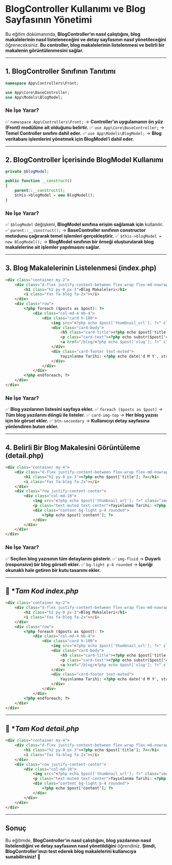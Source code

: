 # **BlogController Kullanımı ve Blog Sayfasının Yönetimi**

Bu eğitim dokümanında, **BlogController’ın nasıl çalıştığını, blog makalelerinin nasıl listeleneceğini ve detay sayfasının nasıl yönetileceğini** öğreneceksiniz. **Bu controller, blog makalelerinin listelenmesi ve belirli bir makalenin görüntülenmesini sağlar.**

---

## **1. BlogController Sınıfının Tanıtımı**

```php
namespace App\Controllers\Front;

use App\Core\BaseController;
use App\Models\BlogModel;
```

### **Ne İşe Yarar?**
✅ `namespace App\Controllers\Front;` → **Controller'ın uygulamanın ön yüz (Front) modülüne ait olduğunu belirtir.**
✅ `use App\Core\BaseController;` → **Temel Controller sınıfını dahil eder.**
✅ `use App\Models\BlogModel;` → **Blog veritabanı işlemlerini yönetmek için BlogModel’i dahil eder.**

---

## **2. BlogController İçerisinde BlogModel Kullanımı**

```php
private $blogModel;

public function __construct()
{
    parent::__construct();
    $this->blogModel = new BlogModel();
}
```

### **Ne İşe Yarar?**
✅ `$blogModel` değişkeni, **BlogModel sınıfına erişim sağlamak için** kullanılır.
✅ `parent::__construct();` → **BaseController sınıfının constructor metodunu çağırarak temel işlemleri gerçekleştirir.**
✅ `$this->blogModel = new BlogModel();` → **BlogModel sınıfının bir örneği oluşturularak blog makalelerine ait işlemler yapılmasını sağlar.**

---

## **3. Blog Makalelerinin Listelenmesi (index.php)**

```html
<div class="container my-2">
    <div class="d-flex justify-content-between flex-wrap flex-md-nowrap align-items-center pt-3 pb-2 mb-3 border-bottom">
        <h1 class="h2 py-0 px-3">Blog Makaleleri</h1>
        <i class="fas fa-blog fa-2x"></i>
    </div>
    <div class="row">
        <?php foreach ($posts as $post): ?>
            <div class="col-md-4 mb-4">
                <div class="card h-100">
                    <img src="<?php echo $post['thumbnail_url']; ?>" class="card-img-top" alt="<?php echo $post['title']; ?>">
                    <div class="card-body">
                        <h5 class="card-title"><?php echo $post['title']; ?></h5>
                        <p class="card-text"><?php echo substr($post['content'], 0, 100); ?>...</p>
                        <a href="/blog/<?php echo $post['slug']; ?>" class="btn btn-secondary">Devamını Oku</a>
                    </div>
                    <div class="card-footer text-muted">
                        Yayınlanma Tarihi: <?php echo date('d M Y', strtotime($post['published_at'])); ?>
                    </div>
                </div>
            </div>
        <?php endforeach; ?>
    </div>
</div>
```

### **Ne İşe Yarar?**
✅ **Blog yazılarının listesini sayfaya ekler.**
✅ `foreach ($posts as $post)` → **Tüm blog yazılarını döngü ile listeler.**
✅ `card-img-top` → **Her blog yazısı için bir görsel ekler.**
✅ `btn-secondary` → **Kullanıcıyı detay sayfasına yönlendiren buton ekler.**

---

## **4. Belirli Bir Blog Makalesini Görüntüleme (detail.php)**

```html
<div class="container my-4">
    <div class="d-flex justify-content-between flex-wrap flex-md-nowrap align-items-center pt-3 pb-2 mb-3 border-bottom">
        <h1 class="h2 py-0 px-3"><?php echo $post['title']; ?></h1>
        <i class="fas fa-blog fa-2x"></i>
    </div>
    <div class="row justify-content-center">
        <div class="col-md-10">
            <img src="<?php echo $post['thumbnail_url']; ?>" class="img-fluid mb-4 mx-auto d-block" alt="<?php echo $post['title']; ?>">
            <p class="text-muted text-center">Yayınlanma Tarihi: <?php echo date('d M Y', strtotime($post['published_at'])); ?></p>
            <div class="content bg-light p-4 rounded">
                <?php echo $post['content']; ?>
            </div>
        </div>
    </div>
</div>
```

### **Ne İşe Yarar?**
✅ **Seçilen blog yazısının tüm detaylarını gösterir.**
✅ `img-fluid` → **Duyarlı (responsive) bir blog görseli ekler.**
✅ `bg-light p-4 rounded` → **İçeriği okunaklı hale getiren bir kutu tasarımı ekler.**

---

## 📌 **Tam Kod index.php*

```html
<div class="container my-2">
    <div class="d-flex justify-content-between flex-wrap flex-md-nowrap align-items-center pt-3 pb-2 mb-3 border-bottom">
        <h1 class="h2 py-0 px-3">Blog Makaleleri</h1>
        <i class="fas fa-blog fa-2x"></i>
    </div>
    <div class="row">
        <?php foreach ($posts as $post): ?>
            <div class="col-md-4 mb-4">
                <div class="card h-100">
                    <img src="<?php echo $post['thumbnail_url']; ?>" class="card-img-tops" alt="<?php echo $post['title']; ?>">
                    <div class="card-body">
                        <h5 class="card-title"><?php echo $post['title']; ?></h5>
                        <p class="card-text"><?php echo substr($post['content'], 0, 100); ?>...</p>
                        <a href="/blog/<?php echo $post['slug']; ?>" class="btn btn-secondary">Devamını Oku</a>
                    </div>
                    <div class="card-footer text-muted">
                        Yayınlanma Tarihi: <?php echo date('d M Y', strtotime($post['published_at'])); ?>
                    </div>
                </div>
            </div>
        <?php endforeach; ?>
    </div>
</div> 
```
---
## 📌 **Tam Kod detail.php*

```html
<div class="container my-4">
    <div class="d-flex justify-content-between flex-wrap flex-md-nowrap align-items-center pt-3 pb-2 mb-3 border-bottom">
        <h1 class="h2 py-0 px-3"><?php echo $post['title']; ?></h1>
        <i class="fas fa-blog fa-2x"></i>
    </div>
    <div class="row justify-content-center">
        <div class="col-md-10">
            <img src="<?php echo $post['thumbnail_url']; ?>" class="img-fluid mb-4 mx-auto d-block" alt="<?php echo $post['title']; ?>">
            <p class="text-muted text-center">Yayınlanma Tarihi: <?php echo date('d M Y', strtotime($post['published_at'])); ?></p>
            <div class="content bg-light p-4 rounded">
                <?php echo $post['content']; ?>
            </div>
        </div>
    </div>
</div>
```
---

## **Sonuç**

Bu eğitimde, **BlogController’ın nasıl çalıştığını, blog yazılarının nasıl listelendiğini ve detay sayfasının nasıl yönetildiğini** öğrendiniz. **Şimdi, BlogController’ınızı test ederek blog makalelerini kullanıcıya sunabilirsiniz!** 🚀
